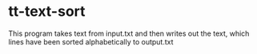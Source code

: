 # tt-text-sort

This program takes text from input.txt and then writes out the text, which lines have been sorted alphabetically to output.txt
